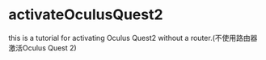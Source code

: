 # activateOculusQuest2
this is a tutorial for activating Oculus Quest2 without a router.(不使用路由器激活Oculus Quest 2)

